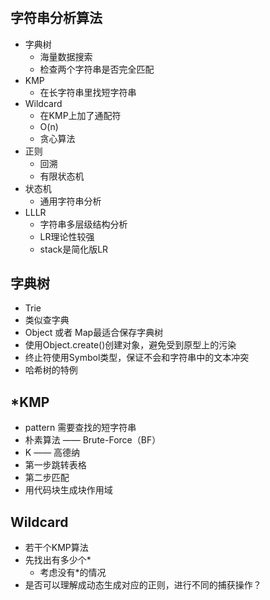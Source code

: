 # 

## 字符串分析算法

* 字典树
  * 海量数据搜索
  * 检查两个字符串是否完全匹配
* KMP
  * 在长字符串里找短字符串
* Wildcard
  * 在KMP上加了通配符
  * O(n)
  * 贪心算法
* 正则
  * 回溯
  * 有限状态机
* 状态机
  * 通用字符串分析
* LLLR
  * 字符串多层级结构分析
  * LR理论性较强
  * stack是简化版LR



## 字典树

* Trie
* 类似查字典
* Object 或者 Map最适合保存字典树
* 使用Object.create()创建对象，避免受到原型上的污染
* 终止符使用Symbol类型，保证不会和字符串中的文本冲突
* 哈希树的特例



## ***KMP**

* pattern 需要查找的短字符串
* 朴素算法  —— Brute-Force（BF）
*  K —— 高德纳
* 第一步跳转表格
* 第二步匹配
* 用代码块生成块作用域



## Wildcard

* 若干个KMP算法
* 先找出有多少个*
  * 考虑没有*的情况
* 是否可以理解成动态生成对应的正则，进行不同的捕获操作？